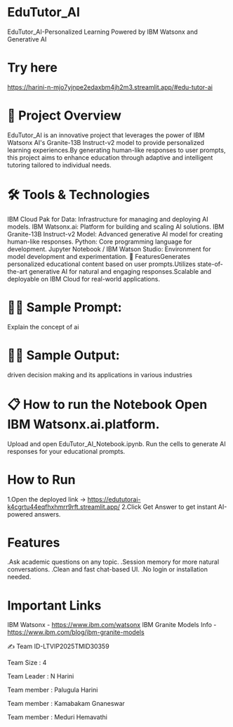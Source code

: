 # EduTutor_AI 
EduTutor_AI-Personalized Learning Powered by IBM Watsonx and Generative AI 

# Try here
https://harini-n-mjo7yjnpe2edaxbm4jh2m3.streamlit.app/#edu-tutor-ai

# 📌 Project Overview 
EduTutor_AI is an innovative project that leverages the power of IBM Watsonx AI's Granite-13B Instruct-v2 model to provide personalized learning experiences.By generating human-like responses to user prompts, this project aims to enhance education through adaptive and intelligent tutoring tailored to individual needs.

# 🛠 Tools & Technologies
IBM Cloud Pak for Data: Infrastructure for managing and deploying AI models. 
IBM Watsonx.ai: Platform for building and scaling AI solutions. 
IBM Granite-13B Instruct-v2 Model: Advanced generative AI model for creating human-like responses. 
Python: Core programming language for development. 
Jupyter Notebook / IBM Watson Studio: Environment for model development and experimentation. 
🚀 FeaturesGenerates personalized educational content based on user prompts.Utilizes state-of-the-art generative AI for natural and engaging responses.Scalable and deployable on IBM Cloud for real-world applications. 

# 🧑‍🏫 Sample Prompt: 
Explain the concept of ai

# 🧑‍🏫 Sample Output: 
driven decision making and its applications in various industries

# 📋 How to run the Notebook Open IBM Watsonx.ai.platform. 
Upload and open EduTutor_AI_Notebook.ipynb. Run the cells to generate AI responses for your educational prompts.

# How to Run
1.Open the deployed link -> 
https://edututorai-k4cgrtu44eqfhxhmrr9rft.streamlit.app/
2.Click Get Answer to get instant AI-powered answers.

# Features
.Ask academic questions on any topic.
.Session memory for more natural conversations.
.Clean and fast chat-based UI.
.No login or installation needed.

# Important Links
IBM Watsonx - 
https://www.ibm.com/watsonx
IBM Granite Models Info - 
https://www.ibm.com/blog/ibm-granite-models



✍ Team ID-LTVIP2025TMID30359

Team Size : 4

Team Leader : N Harini

Team member : Palugula Harini

Team member : Kamabakam Gnaneswar

Team member : Meduri Hemavathi
